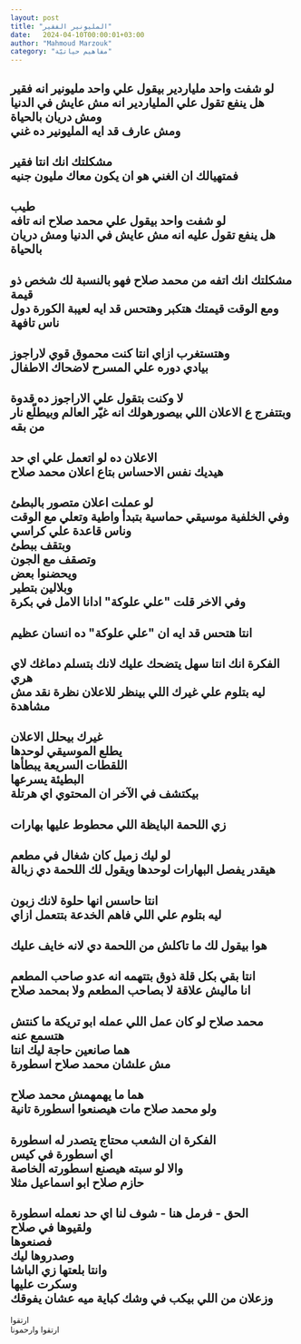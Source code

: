 ```yaml
---
layout: post
title: "المليونير الفقير"
date:   2024-04-10T00:00:01+03:00
author: "Mahmoud Marzouk"
category: "مفاهيم حياتيّة"
---
```



لو شفت واحد ملياردير بيقول علي واحد مليونير انه
فقير  
هل ينفع تقول علي الملياردير انه مش عايش في
الدنيا  
ومش دريان بالحياة  
ومش عارف قد ايه المليونير ده غني  
-  
مشكلتك انك انتا فقير  
فمتهيالك ان الغني هو ان يكون معاك مليون جنيه  
-  
طيب  
لو شفت واحد بيقول علي محمد صلاح انه تافه  
هل ينفع تقول عليه انه مش عايش في الدنيا ومش دريان
بالحياة  
-  
مشكلتك انك اتفه من محمد صلاح فهو بالنسبة لك شخص ذو
قيمة  
ومع الوقت قيمتك هتكبر وهتحس قد ايه لعيبة الكورة دول ناس
تافهة  
-  
وهتستغرب ازاي انتا كنت محموق قوي لاراجوز  
بيادي دوره علي المسرح لاضحاك الاطفال  
-  
لا وكنت بتقول علي الاراجوز ده قدوة  
وبتتفرج ع الاعلان اللي بيصورهولك انه غيّر العالم وبيطلّع
نار من بقه  
-  
الاعلان ده لو اتعمل علي اي حد  
هيديك نفس الاحساس بتاع اعلان محمد صلاح  
-  
لو عملت اعلان متصور بالبطئ  
وفي الخلفية موسيقي حماسية بتبدأ واطية وتعلي مع
الوقت  
وناس قاعدة علي كراسي  
وبتقف ببطئ  
وتصقف مع الجون  
ويحضنوا بعض  
وبلالين بتطير  
وفي الاخر قلت "علي علوكة" ادانا الامل في بكرة  
-  
انتا هتحس قد ايه ان "علي علوكة" ده انسان عظيم  
-  
الفكرة انك انتا سهل يتضحك عليك لانك بتسلم دماغك لاي
هري  
ليه بتلوم علي غيرك اللي بينظر للاعلان نظرة نقد مش
مشاهدة  
-  
غيرك بيحلل الاعلان  
يطلع الموسيقي لوحدها  
اللقطات السريعة يبطأها  
البطيئة يسرعها  
بيكتشف في الآخر ان المحتوي اي هرتلة  
-  
زي اللحمة البايظة اللي محطوط عليها بهارات  
-  
لو ليك زميل كان شغال في مطعم  
هيقدر يفصل البهارات لوحدها ويقول لك اللحمة دي
زبالة  
-  
انتا حاسس انها حلوة لانك زبون  
ليه بتلوم علي اللي فاهم الخدعة بتتعمل ازاي  
-  
هوا بيقول لك ما تاكلش من اللحمة دي لانه خايف
عليك  
-  
انتا بقي بكل قلة ذوق بتتهمه انه عدو صاحب المطعم  
انا ماليش علاقة لا بصاحب المطعم ولا بمحمد صلاح  
-  
محمد صلاح لو كان عمل اللي عمله ابو تريكة ما كنتش هتسمع
عنه  
هما صانعين حاجة ليك انتا  
مش علشان محمد صلاح اسطورة  
-  
هما ما يهمهمش محمد صلاح  
ولو محمد صلاح مات هيصنعوا اسطورة تانية  
-  
الفكرة ان الشعب محتاج يتصدر له اسطورة  
اي اسطورة في كيس  
والا لو سبته هيصنع اسطورته الخاصة  
حازم صلاح ابو اسماعيل مثلا  
-  
الحق - فرمل هنا - شوف لنا اي حد نعمله اسطورة  
ولقيوها في صلاح  
فصنعوها  
وصدروها ليك  
وانتا بلعتها زي الباشا  
وسكرت عليها  
وزعلان من اللي بيكب في وشك كباية ميه عشان يفوقك  
-  
ارتقوا  
ارتقوا وارحمونا

